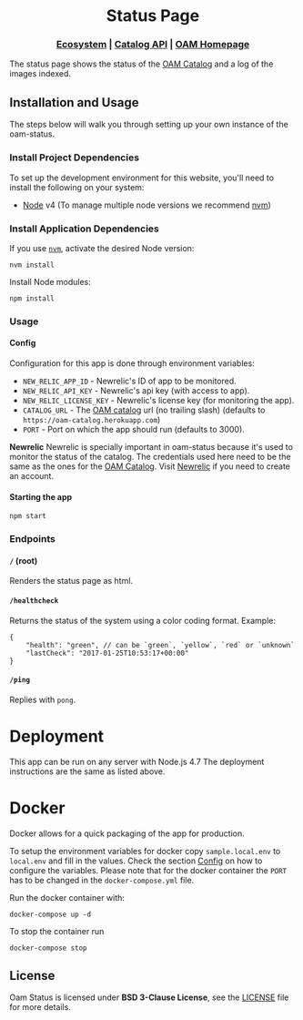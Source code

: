 <h1 align="center">Status Page</h1>

<div align="center">
  <h3>
  <a href="https://docs.openaerialmap.org/ecosystem/getting-started">Ecosystem</a>
  <span> | </span>
  <a href="https://github.com/hotosm/oam-catalog">Catalog API</a>
  <span> | </span>
  <a href="https://github.com/hotosm/openaerialmap.org">OAM Homepage</a>
  </h3>
</div>

The status page shows the status of the [OAM Catalog](https://github.com/hotosm/oam-catalog) and a log of the images indexed.

## Installation and Usage

The steps below will walk you through setting up your own instance of the oam-status.

### Install Project Dependencies
To set up the development environment for this website, you'll need to install the following on your system:

- [Node](http://nodejs.org/) v4 (To manage multiple node versions we recommend [nvm](https://github.com/creationix/nvm))

### Install Application Dependencies

If you use [`nvm`](https://github.com/creationix/nvm), activate the desired Node version:

```
nvm install
```

Install Node modules:

```
npm install
```

### Usage

#### Config
Configuration for this app is done through environment variables:

- `NEW_RELIC_APP_ID` - Newrelic's ID of app to be monitored.
- `NEW_RELIC_API_KEY` - Newrelic's api key (with access to app).
- `NEW_RELIC_LICENSE_KEY` - Newrelic's license key (for monitoring the app).
- `CATALOG_URL` - The [OAM catalog](https://github.com/hotosm/oam-catalog) url (no trailing slash) (defaults to `https://oam-catalog.herokuapp.com`)
- `PORT` - Port on which the app should run (defaults to 3000).

**Newrelic**
Newrelic is specially important in oam-status because it's used to monitor the status of the catalog.
The credentials used here need to be the same as the ones for the [OAM Catalog](https://github.com/hotosm/oam-catalog).
Visit [Newrelic](https://newrelic.com/) if you need to create an account.

#### Starting the app

```
npm start
```

### Endpoints

#### `/` (root)
Renders the status page as html.

#### `/healthcheck`
Returns the status of the system using a color coding format. Example:
```
{
    "health": "green", // can be `green`, `yellow`, `red` or `unknown`
    "lastCheck": "2017-01-25T10:53:17+00:00"
}
```

#### `/ping`
Replies with `pong`.


# Deployment
This app can be run on any server with Node.js 4.7
The deployment instructions are the same as listed above.

# Docker
Docker allows for a quick packaging of the app for production.

To setup the environment variables for docker copy `sample.local.env` to `local.env`
and fill in the values.
Check the section [Config](#config) on how to configure the variables. Please note that for the docker container the `PORT` has to be changed in the `docker-compose.yml` file. 


Run the docker container with:
```
docker-compose up -d
```

To stop the container run
```
docker-compose stop
```

## License
Oam Status is licensed under **BSD 3-Clause License**, see the [LICENSE](LICENSE) file for more details.

